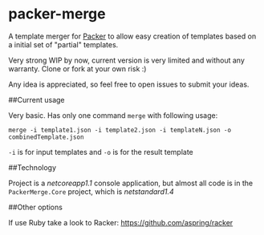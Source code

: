 # packer-merge

A template merger for [Packer](https://www.packer.io/) to allow easy creation of templates based on a initial set of "partial" templates.

Very strong WIP by now, current version is very limited and without any warranty. Clone or fork at your own risk :)

Any idea is appreciated, so feel free to open issues to submit your ideas.

##Current usage

Very basic. Has only one command `merge` with following usage:

```
merge -i template1.json -i template2.json -i templateN.json -o combinedTemplate.json
```

`-i` is for input templates and `-o` is for the result template

##Technology

Project is a _netcoreapp1.1_ console application, but almost all code is in the `PackerMerge.Core` project, which is _netstandard1.4_

##Other options

If use Ruby take a look to Racker: https://github.com/aspring/racker
